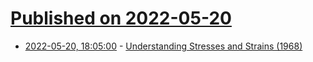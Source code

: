 # [Published on 2022-05-20](index.md)

* [2022-05-20, 18:05:00](https://news.ycombinator.com/item?id=31450690) - [Understanding Stresses and Strains (1968)](https://archive.org/details/understandingstressesandstrains)
